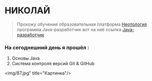# НИКОЛАЙ
>Прохожу обучение  образовательная платформа  [Неотология](https://netology.ru/)  
программа Java-разработчик вот на неё ссылка [Java-разработчик](https://netology.ru/programs/java-developer)   

### На сегоднешний день я прошёл :  
1. Основы Java
2. Система контроля версий Git & GitHub

 
<img/87.jpg" title="Картинка"/>
